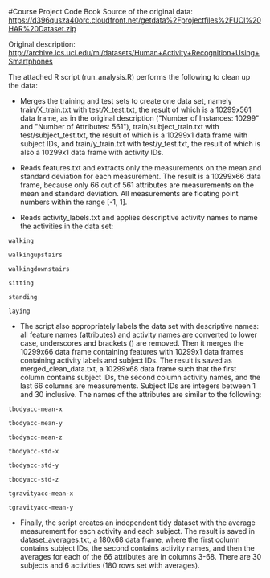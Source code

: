 #Course Project Code Book
Source of the original data: 
https://d396qusza40orc.cloudfront.net/getdata%2Fprojectfiles%2FUCI%20HAR%20Dataset.zip

Original description: http://archive.ics.uci.edu/ml/datasets/Human+Activity+Recognition+Using+Smartphones

The attached R script (run_analysis.R) performs the following to clean up the data:

* Merges the training and test sets to create one data set, namely train/X_train.txt with test/X_test.txt, the result of 
which is a 10299x561 data frame, as in the original description ("Number of Instances: 10299" and "Number of Attributes: 561"),
 train/subject_train.txt with test/subject_test.txt, the result of which is a 10299x1 data frame with subject IDs, and train/y_train.txt
 with test/y_test.txt, the result of which is also a 10299x1 data frame with activity IDs.

* Reads features.txt and extracts only the measurements on the mean and standard deviation for each measurement. 
The result is a 10299x66 data frame, because only 66 out of 561 attributes are measurements on the mean and standard deviation. 
All measurements are floating point numbers within the range [-1, 1].

* Reads activity_labels.txt and applies descriptive activity names to name the activities in the data set:

```
walking

walkingupstairs

walkingdownstairs

sitting

standing

laying
```

* The script also appropriately labels the data set with descriptive names: all feature names (attributes) and activity names are
 converted to lower case, underscores and brackets () are removed. Then it merges the 10299x66 data frame containing features with 10299x1
 data frames containing activity labels and subject IDs. The result is saved as merged_clean_data.txt, a 10299x68 data frame such that the
 first column contains subject IDs, the second column activity names, and the last 66 columns are measurements. Subject IDs are integers 
 between 1 and 30 inclusive. The names of the attributes are similar to the following:

```
tbodyacc-mean-x 

tbodyacc-mean-y 

tbodyacc-mean-z 

tbodyacc-std-x 

tbodyacc-std-y 

tbodyacc-std-z 

tgravityacc-mean-x 

tgravityacc-mean-y
```

* Finally, the script creates an independent tidy dataset with the average measurement for each activity and each subject.
 The result is saved in dataset_averages.txt, a 180x68 data frame, where the first column contains subject IDs, 
 the second contains activity names, and then the averages for each of the 66 attributes are in columns 3-68.
 There are 30 subjects and 6 activities (180 rows set with averages).